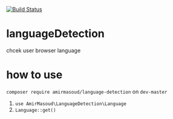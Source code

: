 [![Build Status](https://travis-ci.org/amirmasoud/languageDetection.svg)](https://travis-ci.org/amirmasoud/languageDetection)
# languageDetection
chcek user browser language

# how to use
```composer require amirmasoud/language-detection```
on `dev-master`

1. `use AmirMasoud\LanguageDetection\Language`
2. `Language::get()`
